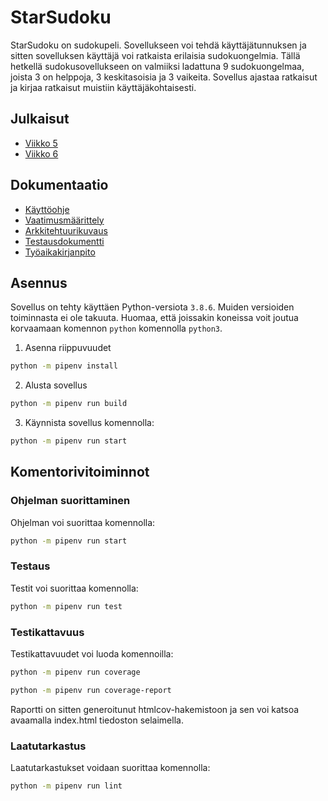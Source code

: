 # StarSudoku

StarSudoku on sudokupeli. Sovellukseen voi tehdä käyttäjätunnuksen ja sitten sovelluksen käyttäjä voi ratkaista erilaisia sudokuongelmia. Tällä hetkellä sudokusovellukseen on valmiiksi ladattuna 9 sudokuongelmaa, joista 3 on helppoja, 3 keskitasoisia ja 3 vaikeita. Sovellus ajastaa ratkaisut ja kirjaa ratkaisut muistiin käyttäjäkohtaisesti. 

## Julkaisut

- [Viikko 5 ](https://github.com/Jonne-Sotala/ot-harjoitustyo/releases/tag/viikko5-hotfix)
- [Viikko 6](https://github.com/Jonne-Sotala/ot-harjoitustyo/releases/tag/viikko6)

## Dokumentaatio

- [Käyttöohje](./dokumentaatio/kayttoohje.md)
- [Vaatimusmäärittely](./dokumentaatio/vaatimusmaarittely.md)
- [Arkkitehtuurikuvaus](./dokumentaatio/arkkitehtuuri.md)
- [Testausdokumentti](./dokumentaatio/testaus.md)
- [Työaikakirjanpito](./dokumentaatio/tuntikirjanpito.md)

## Asennus

Sovellus on tehty käyttäen Python-versiota `3.8.6`. Muiden versioiden toiminnasta ei ole takuuta. Huomaa, että joissakin koneissa voit joutua korvaamaan komennon `python` komennolla `python3`.

1. Asenna riippuvuudet
```bash
python -m pipenv install
```
2. Alusta sovellus
```bash
python -m pipenv run build
```
3. Käynnista sovellus komennolla:
```bash
python -m pipenv run start
```

## Komentorivitoiminnot

### Ohjelman suorittaminen

Ohjelman voi suorittaa komennolla:

```bash
python -m pipenv run start
```

### Testaus

Testit voi suorittaa komennolla:

```bash
python -m pipenv run test
```

### Testikattavuus

Testikattavuudet voi luoda komennoilla:

```bash
python -m pipenv run coverage
```
```bash
python -m pipenv run coverage-report
```
Raportti on sitten generoitunut htmlcov-hakemistoon ja sen voi katsoa avaamalla index.html tiedoston selaimella. 

### Laatutarkastus

Laatutarkastukset voidaan suorittaa komennolla:

```bash
python -m pipenv run lint
```

